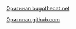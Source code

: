 [Оригинал bugothecat.net ](http://bugothecat.net/releases/3DO/optidoom/optidoom_main.html)

[Оригинал github.com](https://github.com/Optimus6128/optidoom3do?tab=readme-ov-file)

